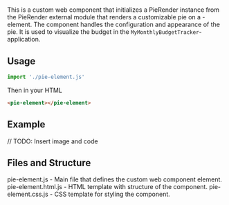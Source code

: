 # <pie-element>
This is a custom web component that initializes a PieRender instance from the PieRender external module that renders a customizable pie on a <canvas>-element.
The component handles the configuration and appearance of the pie. It is used to visualize the budget in the `MyMonthlyBudgetTracker`-application.

## Usage
```javascript
import './pie-element.js'
```

Then in your HTML

```html
<pie-element></pie-element>
```

## Example 
// TODO: Insert image and code

## Files and Structure
pie-element.js - Main file that defines the custom web component element.
pie-element.html.js - HTML template with structure of the component.
pie-element.css.js - CSS template for styling the component.
